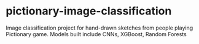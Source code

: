 # pictionary-image-classification
Image classification project for hand-drawn sketches from people playing Pictionary game. Models built include CNNs, XGBoost, Random Forests
